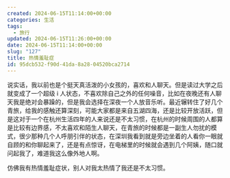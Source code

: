 ```yaml
---
created: 2024-06-15T11:14:00+00:00
categories: 生活
tags:
  - 旅行
updated: 2024-06-15T11:26:00+00:00
date: 2024-06-15T11:14:00+00:00
slug: "127"
title: 热情羞耻症
id: 95dcb532-f90d-41da-8a28-04520bca2714
---
```


说实话，我以前也是个挺天真活泼的小女孩的，喜欢和人聊天。但是读过大学之后就变成了一个超级 i 人状态，不喜欢除自己之外的任何噪音，比如在夜晚还有人聊天我是绝对会暴躁的，但是我会选择在深夜一个人放音乐听。最近辗转住了好几个青旅，给我的感触还算深刻，可能大家都是来自五湖四海，还是比较开放活跃，但是这对于一个在杭州生活四年的人来说还是不太习惯，在杭州的时候周围的人都算是比较有边界感，不太喜欢和陌生人聊天，在青旅的时候都是一副生人勿扰的模式，很少那种几个人呼朋引伴的状态，在深圳我看到就是旁边坐着的人看你一眼就自顾的和你聊起来了，还是有点惊讶，在电梯里的时候就会遇到几个阿姨，随口就问起我了，难道我这么像外地人啊。

仿佛我有热情羞耻症状，别人对我太热情了我还是不太习惯。
